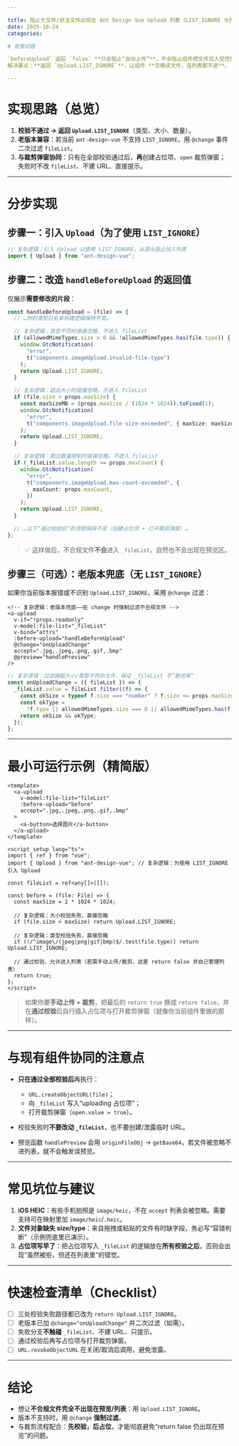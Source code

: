 ```yaml
---

title: 阻止大文件/非法文件出现在 Ant Design Vue Upload 列表（LIST_IGNORE 与兜底过滤）
date: 2025-10-24
categories:

# 背景问题

`beforeUpload` 返回 `false` **只会阻止“自动上传”**，不会阻止组件把文件加入受控的 `fileList`。因此当文件超体积/类型不符时，仍会“出现在预览里”。
解决要点：**返回 `Upload.LIST_IGNORE`**，让组件 **忽略该文件，连列表都不进**。

---
```


# 实现思路（总览）

1. **校验不通过 → 返回 `Upload.LIST_IGNORE`**（类型、大小、数量）。
2. **老版本兼容**：若当前 `ant-design-vue` 不支持 `LIST_IGNORE`，用 `@change` 事件二次过滤 `fileList`。
3. **与裁剪弹窗协同**：只有在全部校验通过后，**再**创建占位项、`open` 裁剪弹窗；失败时不改 `fileList`、不建 URL、直接提示。

---

# 分步实现

## 步骤一：引入 `Upload`（为了使用 `LIST_IGNORE`）

```ts
// 复杂逻辑：引入 Upload 以使用 LIST_IGNORE，从源头阻止加入列表
import { Upload } from "ant-design-vue";
```

## 步骤二：改造 `handleBeforeUpload` 的返回值

仅展示**需要修改的片段**：

```ts
const handleBeforeUpload = (file) => {
  // …你的类型白名单构建逻辑保持不变…

  // 复杂逻辑：类型不符时直接忽略，不进入 fileList
  if (allowedMimeTypes.size > 0 && !allowedMimeTypes.has(file.type)) {
    window.GtcNotification(
      "error",
      t("components.imageUpload.invalid-file-type")
    );
    return Upload.LIST_IGNORE;
  }

  // 复杂逻辑：超出大小时直接忽略，不进入 fileList
  if (file.size > props.maxSize) {
    const maxSizeMB = (props.maxSize / (1024 * 1024)).toFixed(1);
    window.GtcNotification(
      "error",
      t("components.imageUpload.file-size-exceeded", { maxSize: maxSizeMB })
    );
    return Upload.LIST_IGNORE;
  }

  // 复杂逻辑：超过数量限制时直接忽略，不进入 fileList
  if (_fileList.value.length >= props.maxCount) {
    window.GtcNotification(
      "error",
      t("components.imageUpload.max-count-exceeded", {
        maxCount: props.maxCount,
      })
    );
    return Upload.LIST_IGNORE;
  }

  // …以下“通过校验后”的流程保持不变（创建占位项 + 打开裁剪弹窗）…
};
```

> ✅ 这样做后，不合规文件**不会**进入 `_fileList`，自然也不会出现在预览区。

## 步骤三（可选）：老版本兜底（无 `LIST_IGNORE`）

如果你当前版本报错或不识别 `Upload.LIST_IGNORE`，采用 `@change` 过滤：

```vue
<!-- 复杂逻辑：老版本兜底——在 change 时强制过滤不合规文件 -->
<a-upload
  v-if="!props.readonly"
  v-model:file-list="_fileList"
  v-bind="attrs"
  :before-upload="handleBeforeUpload"
  @change="onUploadChange"
  accept=".jpg,.jpeg,.png,.gif,.bmp"
  @preview="handlePreview"
/>
```

```ts
// 复杂逻辑：过滤掉超大小/类型不符的文件，保证 _fileList 不“脏进来”
const onUploadChange = ({ fileList }) => {
  _fileList.value = fileList.filter((f) => {
    const okSize = typeof f.size === "number" ? f.size <= props.maxSize : true;
    const okType =
      !f.type || allowedMimeTypes.size === 0 || allowedMimeTypes.has(f.type);
    return okSize && okType;
  });
};
```

---

# 最小可运行示例（精简版）

```vue
<template>
  <a-upload
    v-model:file-list="fileList"
    :before-upload="before"
    accept=".jpg,.jpeg,.png,.gif,.bmp"
  >
    <a-button>选择图片</a-button>
  </a-upload>
</template>

<script setup lang="ts">
import { ref } from "vue";
import { Upload } from "ant-design-vue"; // 复杂逻辑：为使用 LIST_IGNORE 引入 Upload

const fileList = ref<any[]>([]);

const before = (file: File) => {
  const maxSize = 2 * 1024 * 1024;

  // 复杂逻辑：大小校验失败，直接忽略
  if (file.size > maxSize) return Upload.LIST_IGNORE;

  // 复杂逻辑：类型校验失败，直接忽略
  if (!/^image\/(jpeg|png|gif|bmp)$/.test(file.type)) return Upload.LIST_IGNORE;

  // 通过校验，允许进入列表（若需手动上传/裁剪，这里 return false 并自己管理列表）
  return true;
};
</script>
```

> 如果你要**手动上传 + 裁剪**，把最后的 `return true` 换成 `return false`，并在**通过校验**后自行插入占位项与打开裁剪弹窗（就像你当前组件里做的那样）。

---

# 与现有组件协同的注意点

- **只在通过全部校验后**再执行：

  - `URL.createObjectURL(file)`；
  - 向 `_fileList` 写入“uploading 占位项”；
  - 打开裁剪弹窗（`open.value = true`）。

- 校验失败时**不要改动 `_fileList`**，也不要创建/泄露临时 URL。
- 预览函数 `handlePreview` 会用 `originFileObj` → `getBase64`，若文件被忽略不进列表，就不会触发误预览。

---

# 常见坑位与建议

1. **iOS HEIC**：有些手机拍照是 `image/heic`，不在 `accept` 列表会被忽略。需要支持可在映射里加 `image/heic`/`.heic`。
2. **文件对象缺失 size/type**：来自拖拽或粘贴的文件有时缺字段，务必写“容错判断”（示例兜底里已演示）。
3. **占位项写早了**：把占位项写入 `_fileList` 的逻辑放在**所有校验之后**，否则会出现“虽然被拒，但还在列表里”的错觉。

---

# 快速检查清单（Checklist）

- [ ] 三处校验失败路径都已改为 `return Upload.LIST_IGNORE`。
- [ ] 老版本已加 `@change="onUploadChange"` 并二次过滤（如需）。
- [ ] 失败分支**不触碰** `_fileList`、不建 URL、只提示。
- [ ] 通过校验后再写占位项与打开裁剪弹窗。
- [ ] `URL.revokeObjectURL` 在关闭/取消后调用，避免泄露。

---

# 结论

- 想让**不合规文件完全不出现在预览/列表**：用 `Upload.LIST_IGNORE`。
- 版本不支持时，用 `@change` **强制过滤**。
- 与裁剪流程配合：**先校验，后占位**，才能彻底避免“return false 仍出现在预览”的问题。
